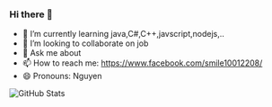 ### Hi there 👋
- 🌱 I’m currently learning java,C#,C++,javscript,nodejs,..
- 👯 I’m looking to collaborate on job
- 💬 Ask me about 
- 📫 How to reach me: https://www.facebook.com/smile10012208/
- 😄 Pronouns: Nguyen


![GitHub Stats](https://github-readme-stats.vercel.app/api?username=nguyenvh2k&theme=whtie)